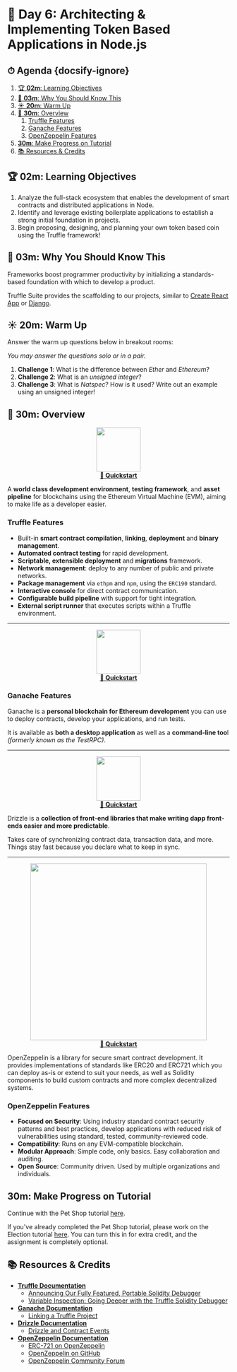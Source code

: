 # 📜 Day 6: Architecting & Implementing Token Based Applications in Node.js

<!-- omit in toc -->
## ⏱ Agenda {docsify-ignore}

1. [🏆 **02m**: Learning Objectives](#%F0%9F%8F%86-%2a%2a02m%2a%2a%3A-learning-objectives)
1. [🤔 **03m**: Why You Should Know This](#%F0%9F%A4%94-%2a%2a03m%2a%2a%3A-why-you-should-know-this)
1. [☀️ **20m**: Warm Up](#%E2%98%80%EF%B8%8F-%2a%2a20m%2a%2a%3A-warm-up)
1. [📖 **30m**: Overview](#%F0%9F%93%96-%2a%2a30m%2a%2a%3A-overview)
   1. [Truffle Features](#truffle-features)
   1. [Ganache Features](#ganache-features)
   1. [OpenZeppelin Features](#openzeppelin-features)
1. [**30m**: Make Progress on Tutorial](#%2a%2a30m%2a%2a%3A-make-progress-on-tutorial)
1. [📚 Resources & Credits](#%F0%9F%93%9A-resources-%26-credits)

## 🏆 **02m**: Learning Objectives

1. Analyze the full-stack ecosystem that enables the development of smart contracts and distributed applications in Node.
2. Identify and leverage existing boilerplate applications to establish a strong initial foundation in projects.
3. Begin proposing, designing, and planning your own token based coin using the Truffle framework!

## 🤔 **03m**: Why You Should Know This

Frameworks boost programmer productivity by initializing a standards-based foundation with which to develop a product.

Truffle Suite provides the scaffolding to our projects, similar to [Create React App](https://github.com/facebook/create-react-app) or [Django](https://djangoproject.com).


## ☀️ **20m**: Warm Up

Answer the warm up questions below in breakout rooms:

*You may answer the questions solo or in a pair.*

1. **Challenge 1**: What is the difference between *Ether* and *Ethereum*?
2. **Challenge 2**: What is an *unsigned integer*?
3. **Challenge 3**: What is *Natspec*? How is it used? Write out an example using an unsigned integer!

## 📖 **30m**: Overview

<p align="center"><img src="../Resources/truffle.svg" height="100"><br><a href="https://www.trufflesuite.com/docs/truffle/quickstart"><strong>🔗 Quickstart</strong></a></p>

A **world class development environment**, **testing framework**, and **asset pipeline** for blockchains using the Ethereum Virtual Machine (EVM), aiming to make life as a developer easier.

### Truffle Features

- Built-in **smart contract compilation**, **linking**, **deployment** and **binary management**.
- **Automated contract testing** for rapid development.
- **Scriptable, extensible deployment** and **migrations** framework.
- **Network management**: deploy to any number of public and private networks.
- **Package management** via `ethpm` and `npm`, using the `ERC190` standard.
- **Interactive console** for direct contract communication.
- **Configurable build pipeline** with support for tight integration.
- **External script runner** that executes scripts within a Truffle environment.

---

<p align="center"><img src="../Resources/ganache.svg" height="100"><br><a href="https://www.trufflesuite.com/docs/ganache/quickstart"><strong>🔗 Quickstart</strong></a></p>

### Ganache Features

Ganache is a **personal blockchain for Ethereum development** you can use to deploy contracts, develop your applications, and run tests.

It is available as **both a desktop application** as well as a **command-line too**l *(formerly known as the TestRPC)*.

---

<p align="center"><img src="../Resources/drizzle.svg" height="100"><br><a href="https://www.trufflesuite.com/docs/drizzle/quickstart"><strong>🔗 Quickstart</strong></a></p>

Drizzle is a **collection of front-end libraries that make writing dapp front-ends easier and more predictable**.

Takes care of synchronizing contract data, transaction data, and more. Things stay fast because you declare what to keep in sync.

---

<p align="center"><img src="../Resources/openzeppelin.png" width="400"><br><a href="https://docs.openzeppelin.org/v2.3.0/get-started"><strong>🔗 Quickstart</strong></a></p>


OpenZeppelin is a library for secure smart contract development. It provides implementations of standards like ERC20 and ERC721 which you can deploy as-is or extend to suit your needs, as well as Solidity components to build custom contracts and more complex decentralized systems.

### OpenZeppelin Features

- **Focused on Security**: Using industry standard contract security patterns and best practices, develop applications with reduced risk of vulnerabilities using standard, tested, community-reviewed code.
- **Compatibility**: Runs on any EVM-compatible blockchain.
- **Modular Approach**: Simple code, only basics. Easy collaboration and auditing.
- **Open Source**: Community driven. Used by multiple organizations and individuals.



## **30m**: Make Progress on Tutorial

Continue with the Pet Shop tutorial [here](https://www.trufflesuite.com/tutorials/pet-shop).

If you've already completed the Pet Shop tutorial, please work on the Election tutorial [here](http://www.dappuniversity.com/articles/the-ultimate-ethereum-dapp-tutorial). You can turn this in for extra credit, and the assignment is completely optional.

## 📚 Resources & Credits

- **[Truffle Documentation](https://www.trufflesuite.com/docs)**
    - [Announcing Our Fully Featured, Portable Solidity Debugger](https://www.trufflesuite.com/blog/announcing-full-portable-solidity-debugger)
    - [Variable Inspection: Going Deeper with the Truffle Solidity Debugger](https://www.trufflesuite.com/tutorials/debugger-variable-inspection)
- **[Ganache Documentation](https://www.trufflesuite.com/docs/ganache/overview)**
    - [Linking a Truffle Project](https://www.trufflesuite.com/docs/ganache/truffle-projects/linking-a-truffle-project)
- **[Drizzle Documentation](https://www.trufflesuite.com/docs/drizzle/overview)**
    - [Drizzle and Contract Events](https://www.trufflesuite.com/tutorials/drizzle-and-contract-events)
- **[OpenZeppelin Documentation](https://docs.openzeppelin.org/v2.3.0/get-started)**
    - [ERC-721 on OpenZeppelin](https://docs.openzeppelin.org/v2.3.0/api/token/erc721)
    - [OpenZeppelin on GitHub](https://github.com/OpenZeppelin/openzeppelin-solidity)
    - [OpenZeppelin Community Forum](https://forum.zeppelin.solutions/)
